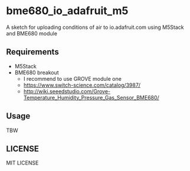 # bme680_io_adafruit_m5
A sketch for uploading conditions of air to io.adafruit.com using M5Stack and BME680 module

## Requirements
- M5Stack
- BME680 breakout
  - I recommend to use GROVE module one
  - https://www.switch-science.com/catalog/3987/
  - http://wiki.seeedstudio.com/Grove-Temperature_Humidity_Pressure_Gas_Sensor_BME680/

## Usage
TBW

## LICENSE
MIT LICENSE
